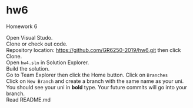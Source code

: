 # hw6
Homework 6

Open Visual Studo.  
Clone or check out code.  
Repository location: https://github.com/GR6250-2019/hw6.git then click Clone.  
Open `hw4.sln` in Solution Explorer.  
Build the solution.  
Go to Team Explorer then click the Home button.
Click on `Branches`  
Click on `New Branch` and create a branch with the same name as your uni.  
You should see your uni in __bold__ type.
Your future commits will go into your branch.  
Read README.md  
